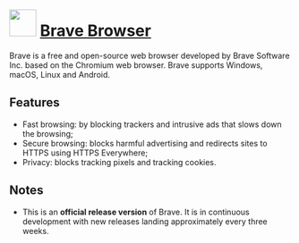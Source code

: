# <img src="https://cdn.jsdelivr.net/gh/chocolatey/chocolatey-coreteampackages@master/icons/brave.svg" width="48" height="48"/> [Brave Browser](https://chocolatey.org/packages/brave)

Brave is a free and open-source web browser developed by Brave Software Inc. based on the Chromium web browser. Brave supports Windows, macOS, Linux and Android.

## Features

* Fast browsing: by blocking trackers and intrusive ads that slows down the browsing;
* Secure browsing: blocks harmful advertising and redirects sites to HTTPS using HTTPS Everywhere;
* Privacy: blocks tracking pixels and tracking cookies.

## Notes

* This is an **official release version** of Brave. It is in continuous development with new releases landing approximately every three weeks. 
